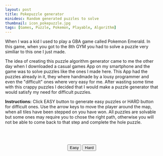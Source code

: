 ```yaml
---
layout: post
title: Pokepuzzle generator
minidesc: Random generated puzzles to solve
thumbnail: icon_pokepuzzle.jpg
tags: [Games, Puzzle, Pokemon, Playable, Algorithm]
---
```


When I was a kid I used to play a GBA game called Pokemon Emerald. In this game, when you got to the 8th GYM you had
to solve a puzzle very similiar to this one I just made. 

The idea of creating this puzzle algorithm generator came to me the other day when I downloaded a casual games App on
my smartphone and the game was to solve puzzles like the ones I made here. 
This App had the puzzles already in it, they where handmade by a lousy programmer and even the "difficult" ones where
very easy for me. 
After wasting some time with this crappy puzzles I decided that I would make a puzzle generator that would satisfy my 
need for difficult puzzles.

**Instructions:** Click EASY button to generate easy puzzles or HARD button for difficult ones. Use the arrow keys to 
move the player around the map, when all tiles have been stepped on you have won. 
All puzzles are solvable but some ones may require you to chose the right path, otherwise you will not be able to come
back to that step and complete the hole puzzle.

<br>
<script src="/assets/js/pokepuzzle.js"> </script>  

<div align="center">
<canvas id="gc" width="480" height="480"></canvas>
<br>
<br>
<button type="submit"  onClick="refreshPage()">Easy</button>
<button type="submit"  onClick="hard()">Hard</button>
</div>
